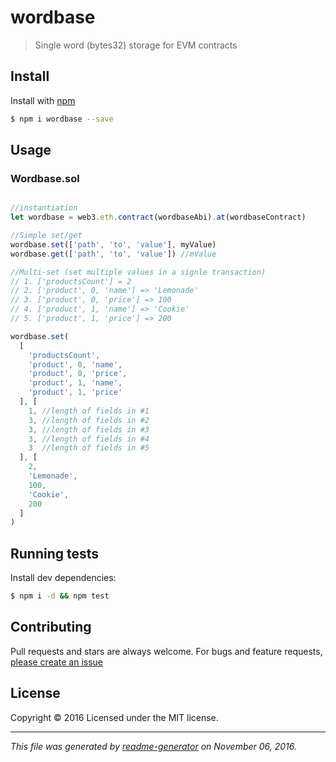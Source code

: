 # wordbase

> Single word (bytes32) storage for EVM contracts

## Install

Install with [npm](https://www.npmjs.com/)

```sh
$ npm i wordbase --save
```

## Usage

### Wordbase.sol

```js

//instantiation
let wordbase = web3.eth.contract(wordbaseAbi).at(wordbaseContract)

//Simple set/get
wordbase.set(['path', 'to', 'value'], myValue)
wordbase.get(['path', 'to', 'value']) //mValue

//Multi-set (set multiple values in a signle transaction)
// 1. ['productsCount'] = 2
// 2. ['product', 0, 'name'] => 'Lemonade'
// 3. ['product', 0, 'price'] => 100
// 4. ['product', 1, 'name'] => 'Cookie'
// 5. ['product', 1, 'price'] => 200

wordbase.set(
  [
    'productsCount',
    'product', 0, 'name',
    'product', 0, 'price',
    'product', 1, 'name',
    'product', 1, 'price'
  ], [
    1, //length of fields in #1
    3, //length of fields in #2
    3, //length of fields in #3
    3, //length of fields in #4
    3  //length of fields in #5
  ], [
    2,
    'Lemonade',
    100,
    'Cookie',
    200
  ]
)

```

## Running tests

Install dev dependencies:

```sh
$ npm i -d && npm test
```

## Contributing

Pull requests and stars are always welcome. For bugs and feature requests, [please create an issue](https://github.com/SafeMarket/wordbase/issues)

## License

Copyright © 2016 []()
Licensed under the MIT license.

***

_This file was generated by [readme-generator](https://github.com/jonschlinkert/readme-generator) on November 06, 2016._